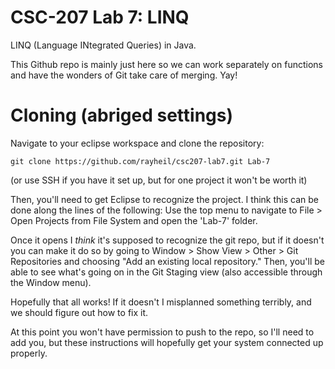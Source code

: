 # CSC-207 Lab 7: LINQ

LINQ (Language INtegrated Queries) in Java.

This Github repo is mainly just here so we can work separately on functions and
have the wonders of Git take care of merging. Yay!

# Cloning (abriged settings)

Navigate to your eclipse workspace and clone the repository:

```
git clone https://github.com/rayheil/csc207-lab7.git Lab-7
```

(or use SSH if you have it set up, but for one project it won't be worth it)

Then, you'll need to get Eclipse to recognize the project. I think this can be
done along the lines of the following: Use the top menu to navigate to File >
Open Projects from File System and open the 'Lab-7' folder.

Once it opens I *think* it's supposed to recognize the git repo, but if it
doesn't you can make it do so by going to Window > Show View > Other > Git
Repositories and choosing "Add an existing local repository." Then, you'll be
able to see what's going on in the Git Staging view (also accessible through the
Window menu).

Hopefully that all works! If it doesn't I misplanned something terribly, and we
should figure out how to fix it.

At this point you won't have permission to push to the repo, so I'll need to add
you, but these instructions will hopefully get your system connected up
properly.
